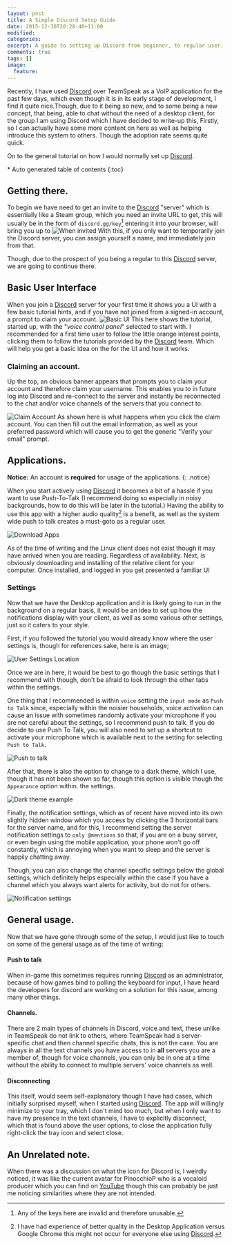 ```yaml
---
layout: post
title: A Simple Discord Setup Guide
date: 2015-12-30T20:28:48+11:00
modified:
categories: 
excerpt: A guide to setting up Discord from beginner, to regular user.
comments: true
tags: []
image:
  feature:
---
```


Recently, I have used [Discord] over TeamSpeak as a VoIP application for the past few days, which even though it is in its early stage of development, I find it quite nice.Though, due to it being so new, and to some being a new concept, that being, able to chat without the need of a desktop client, for the group I am using Discord which I have decided to write-up this, Firstly, so I can actually have some more content on here as well as helping introduce this system to others. Though the adoption rate seems quite quick.

On to the general tutorial on how I would normally set up [Discord].

<section id="table-of-contents" class="toc">
<div id="drawer" markdown="1">
*  Auto generated table of contents
{:toc}
</div>
</section><!-- /#table-of-contents -->

## Getting there.

To begin we have need to get an invite to the [Discord] "server" which is essentially like a Steam group, which you need an invite URL to get, this will usually be in the form of `discord.gg/key`[^revoked] entering it into your browser, will bring you up to ![When invited](/images/discord/when-invited.png)
With this, if you only want to temporarily join the Discord server, you can assign yourself a name, and immediately join from that.

Though, due to the prospect of you being a regular to this [Discord] server, we are going to continue there.

## Basic User Interface


When you join a [Discord] server for your first time it shows you a UI with a few basic tutorial hints, and if you have not joined from a signed-in account, a prompt to claim your account. ![Basic UI](/images/discord/internal-tutorial.png) This here shows the tutorial, started up, with the "_voice control panel_" selected to start with.
I recommended for a first time user to follow the little orange interest points, clicking them to follow the tutorials provided by the [Discord] team. Which will help you get a basic idea on the for the UI and how it works.

### Claiming an account.


Up the top, an obvious banner appears that prompts you to claim your account and therefore claim your username. This enables you to in future log into Discord and re-connect to the server and instantly be reconnected to the chat and/or voice channels of the servers that you connect to.

![Claim Account](/images/discord/claim-account-details.png)
As shown here is what happens when you click the claim account. You can then fill out the email information, as well as your preferred password which will cause you to get the generic "Verify your email" prompt.

## Applications.
__Notice:__ An account is __required__ for usage of the applications.
{: .notice}

When you start actively using [Discord] it becomes a bit of a hassle if you want to use Push-To-Talk (I recommend doing so especially in noisy backgrounds, how to do this will be later in the tutorial.) Having the ability to use this app with a higher audio quality[^audio-qual] is a benefit, as well as the system wide push to talk creates a must-goto as a regular user.

![Download Apps](/images/discord/download-client.png)
 
As of the time of writing and the Linux client does not exist though it may have arrived when you are reading.
Regardless of availability. Next, is obviously downloading and installing of the relative client for your computer. Once installed, and logged in you get presented a familiar UI
 
### Settings
 
Now that we have the Desktop application and it is likely going to run in the background on a regular basis, it would be an idea to set up how the notifications display with your client, as well as some various other settings, just so it caters to your style.
 
First, if you followed the tutorial you would already know where the user settings is, though for references sake, here is an image;
 
![User Settings Location](/images/discord/user-settings-location.png)
 
Once we are in here, it would be best to go though the basic settings that I recommend with though, don't be afraid to look through the other tabs within the settings.

One thing that I recommended is within `voice` setting the `input mode` as `Push to Talk` since, especially within the noisier households, voice activation can cause an issue with sometimes randomly activate your microphone if you are not careful about the settings, so I recommend push to talk. If you do decide to use Push To Talk, you will also need to set up a shortcut to activate your microphone which is available next to the setting for selecting `Push to Talk`.

![Push to talk](/images/discord/settings-push-to-talk.png)

After that, there is also the option to change to a dark theme, which I use, though it has not been shown so far, though this option is visible though the `Appearance` option within. the settings.

![Dark theme example](/images/discord/dark-theme-example.png)  

Finally, the notification settings, which as of recent have moved into its own slightly hidden window which you access by clicking the 3 horizontal bars for the server name, and for this, I recommend setting the server notification settings to `only @mentions` so that, if you are on a busy server, or even begin using the mobile application, your phone won't go off constantly, which is annoying when you want to sleep and the server is happily chatting away.

Though, you can also change the channel specific settings below the global settings, which definitely helps especially within the case if you have a channel which you always want alerts for activity, but do not for others.

![Notification settings](/images/discord/settings-notification.png)

## General usage.

Now that we have gone through some of the setup, I would just like to touch on some of the general usage as of the time of writing:

#### Push to talk
When in-game this sometimes requires running [Discord] as an administrator, because of how games bind to polling the keyboard for input, I have heard the developers for discord are working on a solution for this issue, among many other things.

#### Channels.
There are 2 main types of channels in Discord, voice and text, these unlike in TeamSpeak do not link to others, where TeamSpeak had a server-specific chat and then channel specific chats, this is not the case. You are always in all the text channels you have access to in **all** servers you are a member of, though for voice channels, you can only be in one at a time without the ability to connect to multiple servers' voice channels as well.

#### Disconnecting
This itself, would seem self-explanatory though I have had cases, which initially surprised myself, when I started using [Discord]. The app will willingly minimize to your tray, which I don't mind too much, but when I only want to have my presence in the text channels, I have to explicitly disconnect, which that is found above the user options, to close the application fully right-click the tray icon and select close.

## An Unrelated note.

When there was a discussion on what the icon for Discord is, I weirdly noticed, it was like the current avatar for PinocchioP who is a vocaloid producer which you can find on [YouTube](https://www.youtube.com/user/pinocchiopchannel) though this can probably be just me noticing similarities where they are not intended.

[Discord]: https://discordapp.com/
[^revoked]: Any of the keys here are invalid and therefore unusable.  
[^audio-qual]: I have had experience of better quality in the Desktop Application versus Google Chrome this might not occur for everyone else using [Discord].